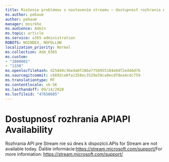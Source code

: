 ```yaml
---
title: Riešenie problémov s nastavením streamu – dostupnosť rozhrania API
ms.author: pebaum
author: pebaum
manager: mnirkhe
ms.audience: Admin
ms.topic: article
ms.service: o365-administration
ROBOTS: NOINDEX, NOFOLLOW
localization_priority: Normal
ms.collection: Adm_O365
ms.custom:
- "2800001"
- "1338"
ms.openlocfilehash: d25849c36eda0f286e7758955104e8df2ed46d76
ms.sourcegitcommit: c6692ce0fa1358ec3529e59ca0ecdfdea4cdc759
ms.translationtype: MT
ms.contentlocale: sk-SK
ms.lasthandoff: 09/14/2020
ms.locfileid: "47658605"
---
```

# <a name="api-availability"></a><span data-ttu-id="1089c-102">Dostupnosť rozhrania API</span><span class="sxs-lookup"><span data-stu-id="1089c-102">API Availability</span></span>

<span data-ttu-id="1089c-103">Rozhrania API pre Stream nie sú dnes k dispozícii.</span><span class="sxs-lookup"><span data-stu-id="1089c-103">APIs for Stream are not available today.</span></span>
<span data-ttu-id="1089c-104">Ďalšie informácie:https://stream.microsoft.com/support/</span><span class="sxs-lookup"><span data-stu-id="1089c-104">For more information: https://stream.microsoft.com/support/</span></span>